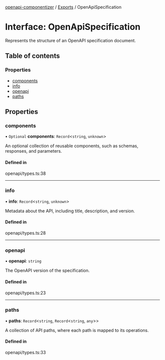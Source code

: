 [openapi-componentizer](../README.md) / [Exports](../modules.md) / OpenApiSpecification

# Interface: OpenApiSpecification

Represents the structure of an OpenAPI specification document.

## Table of contents

### Properties

- [components](OpenApiSpecification.md#components)
- [info](OpenApiSpecification.md#info)
- [openapi](OpenApiSpecification.md#openapi)
- [paths](OpenApiSpecification.md#paths)

## Properties

### components

• `Optional` **components**: `Record`<`string`, `unknown`\>

An optional collection of reusable components, such as schemas, responses, and parameters.

#### Defined in

openapi/types.ts:38

___

### info

• **info**: `Record`<`string`, `unknown`\>

Metadata about the API, including title, description, and version.

#### Defined in

openapi/types.ts:28

___

### openapi

• **openapi**: `string`

The OpenAPI version of the specification.

#### Defined in

openapi/types.ts:23

___

### paths

• **paths**: `Record`<`string`, `Record`<`string`, `any`\>\>

A collection of API paths, where each path is mapped to its operations.

#### Defined in

openapi/types.ts:33
